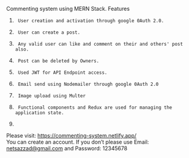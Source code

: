 Commenting system using MERN Stack.
Features
1.      User creation and activation through google 0Auth 2.0.
2.      User can create a post.
3.      Any valid user can like and comment on their and others' post also.
4.      Post can be deleted by Owners.
5.      Used JWT for API Endpoint access.
6.      Email send using Nodemailer through google 0Auth 2.0
7.      Image upload using Multer
8.      Functional components and Redux are used for managing the application state.
9.      
Please visit:  https://commenting-system.netlify.app/    
You can create an account. If you don’t please use Email: netsazzad@gmail.com and
Password: 12345678
